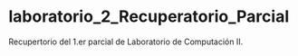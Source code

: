 # laboratorio_2_Recuperatorio_Parcial
Recupertorio del 1.er parcial de Laboratorio de Computación II.
